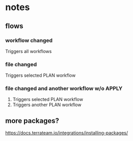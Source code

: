 # notes

## flows

### workflow changed
Triggers all workflows

### file changed
Triggers selected PLAN workflow

### file changed and another workflow w/o APPLY
1. Triggers selected PLAN workflow
2. Triggers another PLAN workflow




## more packages?

https://docs.terrateam.io/integrations/installing-packages/
